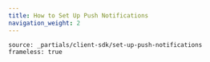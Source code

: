 ```yaml
---
title: How to Set Up Push Notifications
navigation_weight: 2
---
```


```tabbed_content
source: _partials/client-sdk/set-up-push-notifications
frameless: true
```
